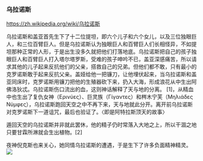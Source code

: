 ### 乌拉诺斯
https://zh.wikipedia.org/wiki/乌拉诺斯

乌拉诺斯和盖亚首先生下了十二位提坦，即六个儿子和六个女儿，以及三位独眼巨人，和三位百臂巨人。但是乌拉诺斯认为独眼巨人和百臂巨人们长相怪异，不如提坦那种正常的人形，于是出生没多久就把他们打落地底。乌拉诺斯把自己的孩子独眼巨人和百臂巨人打入塔尔塔罗斯，受难的孩子呻吟不已，盖亚深感痛苦，所以请求其他的儿子起来反抗他们的父亲，搭救自己的兄弟。但他们都不敢，只有最小的克罗诺斯敢于起来反抗父亲。盖娅给他一把镰刀，让他埋伏起来，当乌拉诺斯和盖亚同床时，克罗诺斯用镰刀把他的生殖器砍下来，扔入大海，形成浪花从中生出阿佛洛狄忒。乌拉诺斯伤口流出的血，这则神话解释了天与地的分离。 [1]，从精血中也生出了复仇女神（Ερινύες）、巨灵族（Γίγαντες）和梣木宁芙（Μηλιάδες Νύμφες），乌拉诺斯跑回天空之中不再下来，天与地就此分开。离开前乌拉诺斯对克罗诺斯下一道诅咒，最后也验证了。〈即是阿特拉斯顶天的故事〉

遁回天空的乌拉诺斯并非就此罢休，他的精子仍时常落入大地之上，所以干涸之地只要甘霖所淋就会生出植物。[2]

夜神倪克斯也来关心，她同情乌拉诺斯的遭遇，于是生下了许多负面精神精灵。
![](https://upload.wikimedia.org/wikipedia/commons/4/4e/Aion_mosaic_Glyptothek_Munich_W504.jpg)
